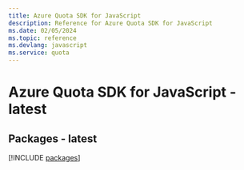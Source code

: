 ```yaml
---
title: Azure Quota SDK for JavaScript
description: Reference for Azure Quota SDK for JavaScript
ms.date: 02/05/2024
ms.topic: reference
ms.devlang: javascript
ms.service: quota
---
```

# Azure Quota SDK for JavaScript - latest
## Packages - latest
[!INCLUDE [packages](quota-index.md)]